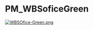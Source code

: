 # PM_WBSoficeGreen

[![WBSOfice-Green.png](https://i.postimg.cc/t4r2gyV3/WBSOfice-Green.png)](https://postimg.cc/LJ1zycD5) 
